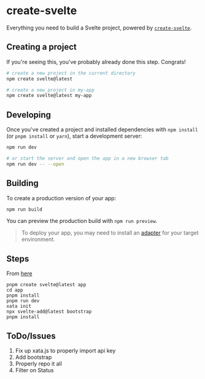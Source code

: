 # create-svelte

Everything you need to build a Svelte project, powered by [`create-svelte`](https://github.com/sveltejs/kit/tree/master/packages/create-svelte).

## Creating a project

If you're seeing this, you've probably already done this step. Congrats!

```bash
# create a new project in the current directory
npm create svelte@latest

# create a new project in my-app
npm create svelte@latest my-app
```

## Developing

Once you've created a project and installed dependencies with `npm install` (or `pnpm install` or `yarn`), start a development server:

```bash
npm run dev

# or start the server and open the app in a new browser tab
npm run dev -- --open
```

## Building

To create a production version of your app:

```bash
npm run build
```

You can preview the production build with `npm run preview`.

> To deploy your app, you may need to install an [adapter](https://kit.svelte.dev/docs/adapters) for your target environment.


## Steps

From [here](https://kit.svelte.dev/docs/creating-a-project) 

```
pnpm create svelte@latest app
cd app
pnpm install
pnpm run dev
xata init
npx svelte-add@latest bootstrap
pnpm install
```

## ToDo/Issues

1. Fix up xata.js to properly import api key
2. Add bootstrap
3. Properly repo it all
4. Filter on Status
